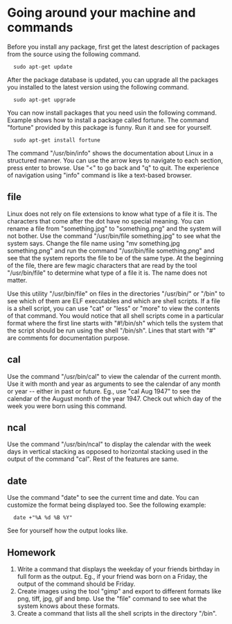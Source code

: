 # Going around your machine and commands

Before you install any package, first get the latest description of
packages from the source using the following command.

      sudo apt-get update

After the package database is updated, you can upgrade all the packages
you installed to the latest version using the following command.

      sudo apt-get upgrade

You can now install packages that you need usin the following command.
Example shows how to install a package called fortune. The command
"fortune" provided by this package is funny. Run it and see for
yourself.

      sudo apt-get install fortune

The command "/usr/bin/info" shows the documentation about Linux in a
structured manner. You can use the arrow keys to navigate to each
section, press enter to browse. Use "\<" to go back and "q" to quit. The
experience of navigation using "info" command is like a text-based
browser.

## file
Linux does not rely on file extensions to know what type of a file it is. The characters that
come after the dot have no special meaning. You can rename a file from
"something.jpg" to "something.png" and the system will not bother. Use
the command "/usr/bin/file something.jpg" to see what the system says.
Change the file name using "mv something.jpg something.png" and run the
command "/usr/bin/file something.png" and see that the system reports
the file to be of the same type. At the beginning of the file, there are
few magic characters that are read by the tool "/usr/bin/file" to
determine what type of a file it is. The name does not matter.

Use this utility "/usr/bin/file" on files in the directories "/usr/bin/"
or "/bin" to see which of them are ELF executables and which are shell
scripts. If a file is a shell script, you can use "cat" or "less" or
"more" to view the contents of that command. You would notice that all
shell scripts come in a particular format where the first line starts
with "\#!/bin/sh" which tells the system that the script should be run
using the shell "/bin/sh". Lines that start with "\#" are comments for
documentation purpose.

## cal
Use the command "/usr/bin/cal" to view the calendar of the current
month. Use it with month and year as arguments to see the calendar of
any month or year -- either in past or future. Eg., use "cal Aug 1947"
to see the calendar of the August month of the year 1947. Check out
which day of the week you were born using this command.

## ncal
Use the command "/usr/bin/ncal" to display the calendar with the week
days in vertical stacking as opposed to horizontal stacking used in the
output of the command "cal". Rest of the features are same.

## date
Use the command "date" to see the current time and date. You can
customize the format being displayed too. See the following example:

      date +"%A %d %B %Y"

See for yourself how the output looks like.

## Homework

1.  Write a command that displays the weekday of your friends birthday
    in full form as the output. Eg., if your friend was born on a
    Friday, the output of the command should be Friday.
2.  Create images using the tool "gimp" and export to different formats
    like png, tiff, jpg, gif and bmp. Use the "file" command to see what
    the system knows about these formats.
3.  Create a command that lists all the shell scripts in the directory
    "/bin".
